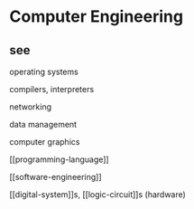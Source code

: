 # Computer Engineering

## see

operating systems

compilers, interpreters

networking

data management

computer graphics

[[programming-language]]

[[software-engineering]]

[[digital-system]]s, [[logic-circuit]]s (hardware)
